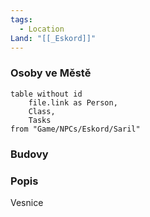 ```yaml
---
tags:
  - Location
Land: "[[_Eskord]]"
---
```

### Osoby ve Městě
```dataview
table without id
	file.link as Person,
	Class,
	Tasks
from "Game/NPCs/Eskord/Saril"
```

### Budovy


### Popis
Vesnice